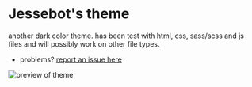 # Jessebot's theme
another dark color theme. has been test with html, css, sass/scss and js files and will possibly work on other file types.

- problems? [report an issue here](https://github.com/JessebotX/jessebot-theme/issues)

![preview of theme](https://github.com/JessebotX/jessebot-theme/blob/master/preview.png)